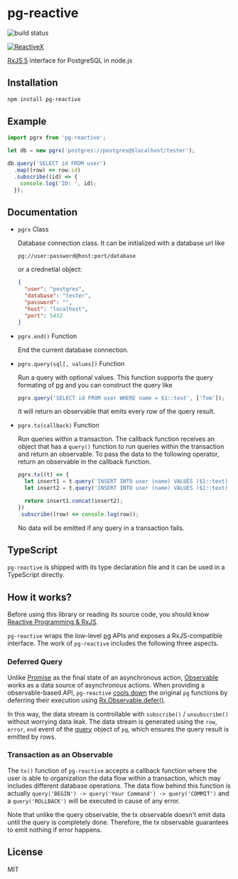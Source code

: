 # pg-reactive

![build status](https://travis-ci.org/haoliangyu/pg-reactive.svg?branch=master)

[![ReactiveX](http://reactivex.io/assets/Rx_Logo_S.png)](http://reactivex.io/)

[RxJS 5](http://reactivex.io/) interface for PostgreSQL in node.js


## Installation


``` bash
npm install pg-reactive
```

## Example

``` javascript
import pgrx from 'pg-reactive';

let db = new pgrx('postgres://postgres@$localhost/tester');

db.query('SELECT id FROM user')
  .map((row) => row.id)
  .subscribe((id) => {
    console.log('ID: ', id);
  });
```

## Documentation

* `pgrx` Class

  Database connection class. It can be initialized with a database url like

  ```
  pg://user:password@host:port/database
  ```

  or a crednetial object:

  ``` json
  {
    "user": "postgres",
    "database": "tester",
    "password": "",
    "host": "localhost",
    "port": 5432
  }
  ```

* `pgrx.end()` Function

  End the current database connection.

* `pgrx.query(sql[, values])` Function

  Run a query with optional values. This function supports the query formating of [pg](https://github.com/brianc/node-postgres/wiki/Client#parameterized-queries) and you can construct the query like

  ``` javascript
  pgrx.query('SELECT id FROM user WHERE name = $1::text', ['Tom']);
  ```

  It will return an observable that emits every row of the query result.

* `pgrx.tx(callback)` Function

  Run queries within a transaction. The callback function receives an object that has a `query()` function to run queries within the transaction and return an observable. To pass the data to the following operator, return an observable in the callback function.

  ``` javascript
  pgrx.tx((t) => {
    let insert1 = t.query('INSERT INTO user (name) VALUES ($1::text) RETURNING id;', ['Tom']);
    let insert2 = t.query('INSERT INTO user (name) VALUES ($1::text) RETURNING id;', ['Joe']);

    return insert1.concat(insert2);
  })
  .subscribe((row) => console.log(row));
  ```

  No data will be emitted if any query in a transaction fails.

## TypeScript

`pg-reactive` is shipped with its type declaration file and it can be used in a TypeScript directly.

## How it works?

Before using this library or reading its source code, you should know [Reactive Programming & RxJS](http://reactivex.io/intro.html).

`pg-reactive` wraps the low-level [pg](https://github.com/haoliangyu/pg-reactive) APIs and exposes a RxJS-compatible interface. The work of `pg-reactive` includes the following three aspects.

### Deferred Query

Unlike [Promise](https://developer.mozilla.org/en-US/docs/Web/JavaScript/Reference/Global_Objects/Promise) as the final state of an asynchronous action, [Observable](http://reactivex.io/documentation/observable.html) works as a data source of asynchronous actions. When providing a observable-based API, `pg-reactive` [cools down](https://stackoverflow.com/questions/32190445/hot-and-cold-observables-are-there-hot-and-cold-operators) the original `pg` functions by deferring their execution using [Rx.Observable.defer()](http://reactivex.io/rxjs/class/es6/Observable.js~Observable.html#static-method-defer).

In this way, the data stream is controllable with `subscribe()` / `unsubscribe()` without worrying data leak. The data stream is generated using the `row`, `error`, `end` event of the [query](https://github.com/brianc/node-postgres/wiki/Client#events) object of `pg`, which ensures the query result is emitted by rows.

### Transaction as an Observable

The `tx()` function of `pg-reactive` accepts a callback function where the user is able to organization the data flow within a transaction, which may includes different database operations. The data flow behind this function is actually `query('BEGIN') -> query('Your Command') -> query('COMMIT')` and a `query('ROLLBACK')` will be executed in cause of any error.

Note that unlike the query observable, the tx observable doesn't emit data until the query is completely done. Therefore, the tx observable guarantees to emit nothing if error happens.

## License

MIT
